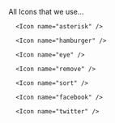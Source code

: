 All Icons that we use...

```react|span-1
  <Icon name="asterisk" />
```

```react|span-1
  <Icon name="hamburger" />
```

```react|span-1
  <Icon name="eye" />
```

```react|span-1
  <Icon name="remove" />
```

```react|span-1
  <Icon name="sort" />
```

```react|span-1
  <Icon name="facebook" />
```

```react|span-1
  <Icon name="twitter" />
```

